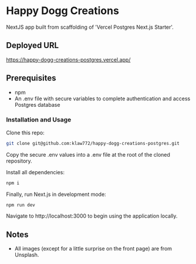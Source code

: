 # Happy Dogg Creations

NextJS app built from scaffolding of 'Vercel Postgres Next.js Starter'. 

## Deployed URL

https://happy-dogg-creations-postgres.vercel.app/

## Prerequisites
- npm
- An .env file with secure variables to complete authentication and access Postgres database

### Installation and Usage

Clone this repo:

```bash
git clone git@github.com:klaw772/happy-dogg-creations-postgres.git
```

Copy the secure .env values into a .env file at the root of the cloned repository.

Install all dependencies:

```bash
npm i 
```

Finally, run Next.js in development mode:

```bash
npm run dev
```

Navigate to http://localhost:3000 to begin using the application locally.

## Notes
- All images (except for a little surprise on the front page) are from Unsplash.